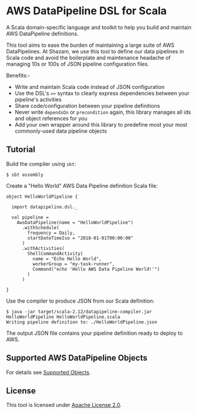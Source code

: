 # AWS DataPipeline DSL for Scala

A Scala domain-specific language and toolkit to help you build and maintain AWS DataPipeline definitions. 

This tool aims to ease the burden of maintaining a large suite of AWS DataPipelines.  At Shazam, we use this tool to
define our data pipelines in Scala code and avoid the boilerplate and maintenance headache of managing 10s or 100s of
JSON pipeline configuration files. 

Benefits:-
- Write and maintain Scala code instead of JSON configuration
- Use the DSL's `>>` syntax to clearly express dependencies between your pipeline's activities
- Share code/configuration between your pipeline definitions
- Never write `dependsOn` or `precondition` again, this library manages all ids and object references for you
- Add your own wrapper around this library to predefine most your most commonly-used data pipeline objects

## Tutorial

Build the compiler using `sbt`:
```
$ sbt assembly
```

Create a "Hello World" AWS Data Pipeline definition Scala file:
```
object HelloWorldPipeline {

  import datapipeline.dsl._

  val pipeline =
    AwsDataPipeline(name = "HelloWorldPipeline")
      .withSchedule(
        frequency = Daily,
        startDateTimeIso = "2018-01-01T00:00:00"
      )
      .withActivities(
        ShellCommandActivity(
          name = "Echo Hello World",
          workerGroup = "my-task-runner",
          Command("echo 'Hello AWS Data Pipeline World!'")
        )
      )

}
```

Use the compiler to produce JSON from our Scala definition:

```
$ java -jar target/scala-2.12/datapipeline-compiler.jar HelloWorldPipeline HelloWorldPipeline.scala
Writing pipeline definition to: ./HelloWorldPipeline.json
``` 

The output JSON file contains your pipeline definition ready to deploy to AWS.

## Supported AWS DataPipeline Objects

For details see [Supported Objects](Supported%20Objects.md).

## License

This tool is licensed under [Apache License 2.0](LICENSE).